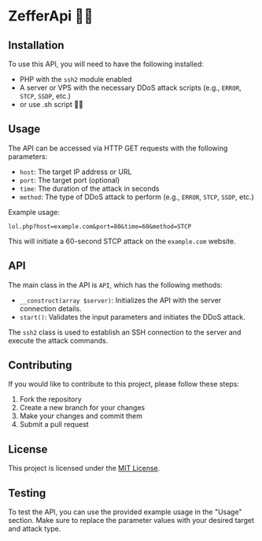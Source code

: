 # ZefferApi 👍🏿

## Installation

To use this API, you will need to have the following installed:

- PHP with the `ssh2` module enabled
- A server or VPS with the necessary DDoS attack scripts (e.g., `ERROR`, `STCP`, `SSDP`, etc.)
- or use .sh script 👍🏿

## Usage

The API can be accessed via HTTP GET requests with the following parameters:

- `host`: The target IP address or URL
- `port`: The target port (optional)
- `time`: The duration of the attack in seconds
- `method`: The type of DDoS attack to perform (e.g., `ERROR`, `STCP`, `SSDP`, etc.)

Example usage:

```
lol.php?host=example.com&port=80&time=60&method=STCP
```

This will initiate a 60-second STCP attack on the `example.com` website.

## API

The main class in the API is `API`, which has the following methods:

- `__construct(array $server)`: Initializes the API with the server connection details.
- `start()`: Validates the input parameters and initiates the DDoS attack.

The `ssh2` class is used to establish an SSH connection to the server and execute the attack commands.

## Contributing

If you would like to contribute to this project, please follow these steps:

1. Fork the repository
2. Create a new branch for your changes
3. Make your changes and commit them
4. Submit a pull request

## License

This project is licensed under the [MIT License](LICENSE).

## Testing

To test the API, you can use the provided example usage in the "Usage" section. Make sure to replace the parameter values with your desired target and attack type.
